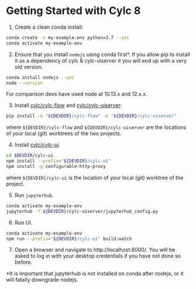 # Getting Started with Cylc 8

1. Create a clean conda install:
  ```bash
  conda create -n my-example-env python=3.7 --yes
  conda activate my-example-env
  ```

2. Ensure that you install `nodejs` using conda first*. If you allow pip to
  install it as a dependency of cylc & cylc-uiserver it you will end up with
  a very old version.
  ```bash
  conda install nodejs --yes
  node --version
  ```
  For comparison devs have used node at 10.13.x and 12.x.x.

3. Install
   [cylc/cylc-flow](https://github.com/cylc/cylc-flow/) and
   [cylc/cylc-uiserver](https://github.com/cylc/cylc-uiserver/):
  ```bash
  pip install -e "${DEVDIR}/cylc-flow" -e "${DEVDIR}/cylc-uiserver"
  ```
  where `${DEVDIR}/cylc-flow` and `${DEVDIR}/cylc-uiserver` are the locations
  of your local (git) worktrees of the two projects.

4. Install [cylc/cylc-ui](https://github.com/cylc/cylc-ui/).
  ```bash
  cd $DEVDIR/cylc-ui
  npm install --prefix="${DEVDIR}/cylc-ui"
  npm install -g configurable-http-proxy
  ```
  where `${DEVDIR}/cylc-ui` is the location
  of your local (git) worktree of the project.
  

5. Run `jupyterhub`.
  ```bash
  conda activate my-example-env
  jupyterhub -f ${DEVDIR}/cylc-uiserver/jupyterhub_config.py
  ```

6. Run UI.
  ```bash
  conda activate my-example-env
  npm run --prefix="${DEVDIR}/cylc-ui" build:watch
  ```

7. Open a browser and navigate to http://localhost:8000/.
   You will be asked to log in with your desktop credentials if you have not
   done so before.
  





*It is important that jupyterhub is not installed on conda after nodejs, or it
will fatally downgrade nodejs.
